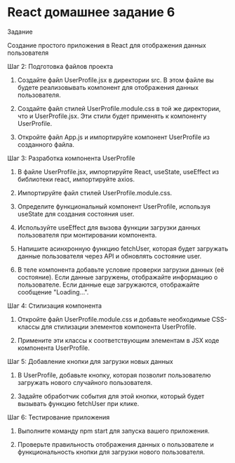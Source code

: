 # React домашнее задание 6

Задание

Создание простого приложения в React для отображения данных пользователя

Шаг 2: Подготовка файлов проекта

1. Создайте файл UserProfile.jsx в директории src. В этом файле вы будете реализовывать компонент для отображения данных пользователя.

2. Создайте файл стилей UserProfile.module.css в той же директории, что и UserProfile.jsx. Эти стили будет применять к компоненту UserProfile.

3. Откройте файл App.js и импортируйте компонент UserProfile из созданного файла.

Шаг 3: Разработка компонента UserProfile

1. В файле UserProfile.jsx, импортируйте React, useState, useEffect из библиотеки react, импортируйте axios.

2. Импортируйте файл стилей UserProfile.module.css.

3. Определите функциональный компонент UserProfile, используя useState для создания состояния user.

4. Используйте useEffect для вызова функции загрузки данных пользователя при монтировании компонента.

5. Напишите асинхронную функцию fetchUser, которая будет загружать данные пользователя через API и обновлять состояние user.

6. В теле компонента добавьте условие проверки загрузки данных (её состояние). Если данные загружены, отображайте информацию о пользователе. Если данные еще загружаются, отображайте сообщение "Loading...".

Шаг 4: Стилизация компонента

1. Откройте файл UserProfile.module.css и добавьте необходимые CSS-классы для стилизации элементов компонента UserProfile.

2. Примените эти классы к соответствующим элементам в JSX коде компонента UserProfile.

Шаг 5: Добавление кнопки для загрузки новых данных

1. В UserProfile, добавьте кнопку, которая позволит пользователю загружать нового случайного пользователя.

2. Задайте обработчик события для этой кнопки, который будет вызывать функцию fetchUser при клике.

Шаг 6: Тестирование приложения

1. Выполните команду npm start для запуска вашего приложения.

2. Проверьте правильность отображения данных о пользователе и функциональность кнопки для загрузки нового пользователя.
